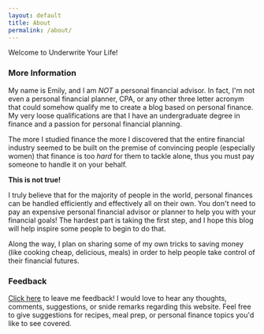 ```yaml
---
layout: default
title: About
permalink: /about/
---
```


Welcome to Underwrite Your Life!

### More Information ###

My name is Emily, and I am *NOT* a personal financial advisor. In fact, I'm not even a personal financial planner, CPA, or any other three letter acronym that could somehow qualify me to create a blog based on personal finance. My very loose qualifications are that I have an undergraduate degree in finance and a passion for personal financial planning. 

The more I studied finance the more I discovered that the entire financial industry seemed to be built on the premise of convincing people (especially women) that finance is too <em> hard</em> for them to tackle alone, thus you must pay someone to handle it on your behalf. 

**This is not true!**

I truly believe that for the majority of people in the world, personal finances can be handled efficiently and effectively all on their own. You don't need to pay an expensive personal financial advisor or planner to help you with your financial goals! The hardest part is taking the first step, and I hope this blog will help inspire some people to begin to do that.

Along the way, I plan on sharing some of my own tricks to saving money (like cooking cheap, delicious, meals) in order to help people take control of their financial futures.

### Feedback ###

[Click here](underwriteyourlife.com/feedback/) to leave me feedback! I would love to hear any thoughts, comments, suggestions, or snide remarks regarding this website. Feel free to give suggestions for recipes, meal prep, or personal finance topics you'd like to see covered.
